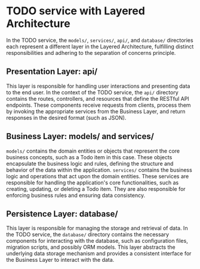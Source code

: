 # TODO service with Layered Architecture

In the TODO service, the `models/`, `services/`, `api/`, and `database/` directories each represent a different layer in the Layered Architecture, fulfilling distinct responsibilities and adhering to the separation of concerns principle.

## Presentation Layer: api/

This layer is responsible for handling user interactions and presenting data to the end user. In the context of the TODO service, the `api/` directory contains the routes, controllers, and resources that define the RESTful API endpoints. These components receive requests from clients, process them by invoking the appropriate services from the Business Layer, and return responses in the desired format (such as JSON).

## Business Layer: models/ and services/

`models/` contains the domain entities or objects that represent the core business concepts, such as a Todo item in this case. These objects encapsulate the business logic and rules, defining the structure and behavior of the data within the application.
`services/` contains the business logic and operations that act upon the domain entities. These services are responsible for handling the application's core functionalities, such as creating, updating, or deleting a Todo item. They are also responsible for enforcing business rules and ensuring data consistency.


## Persistence Layer: database/ 

This layer is responsible for managing the storage and retrieval of data. In the TODO service, the `database/` directory contains the necessary components for interacting with the database, such as configuration files, migration scripts, and possibly ORM models. This layer abstracts the underlying data storage mechanism and provides a consistent interface for the Business Layer to interact with the data.
